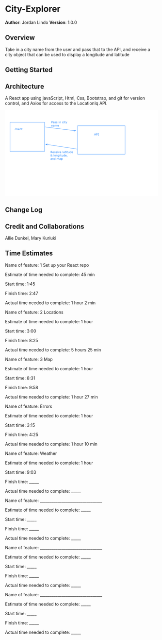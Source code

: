# City-Explorer

**Author**: Jordan Lindo
**Version**: 1.0.0 

## Overview

Take in a city name from the user and pass that to the API, and receive a city object that can be used to display a longitude and latitude 

## Getting Started

## Architecture

A React app using javaScript, Html, Css, Bootstrap, and git for version control, and Axios for access to the LocationIq API.

<img src="./public/images/Whiteboard.png" />  

## Change Log

## Credit and Collaborations 

Allie Dunkel, Mary Kuriuki

## Time Estimates

Name of feature: 1 Set up your React repo

Estimate of time needed to complete: 45 min

Start time: 1:45

Finish time: 2:47

Actual time needed to complete: 1 hour 2 min

Name of feature: 2 Locations

Estimate of time needed to complete: 1 hour

Start time: 3:00

Finish time: 8:25

Actual time needed to complete: 5 hours 25 min

Name of feature: 3 Map

Estimate of time needed to complete: 1 hour

Start time: 8:31

Finish time: 9:58

Actual time needed to complete: 1 hour 27 min

Name of feature: Errors

Estimate of time needed to complete: 1 hour

Start time: 3:15

Finish time: 4:25

Actual time needed to complete: 1 hour 10 min

Name of feature: Weather

Estimate of time needed to complete: 1 hour

Start time: 9:03

Finish time: _____

Actual time needed to complete: _____

Name of feature: ________________________________

Estimate of time needed to complete: _____

Start time: _____

Finish time: _____

Actual time needed to complete: _____

Name of feature: ________________________________

Estimate of time needed to complete: _____

Start time: _____

Finish time: _____

Actual time needed to complete: _____

Name of feature: ________________________________

Estimate of time needed to complete: _____

Start time: _____

Finish time: _____

Actual time needed to complete: _____
